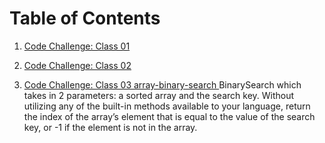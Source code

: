 # Table of Contents
1. [Code Challenge: Class 01]()

2. [Code Challenge: Class 02]()

3. [Code Challenge: Class 03 array-binary-search ](https://github.com/amaniq88/data-structures-and-algorithms/blob/main/data_structures_and_algorithms/array_insert_shift/README.md)
    BinarySearch which takes in 2 parameters: a sorted array and the search key. Without utilizing any of the built-in methods available to your language, return the index of the array’s element that is equal to the value of the search key, or -1 if the element is not in the array.




